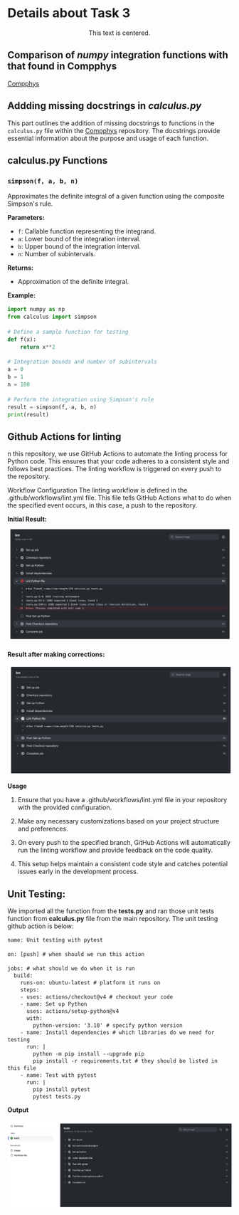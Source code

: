 # Details about Task 3

<div style="text-align:center;">This text is centered.</div>

## Comparison of _numpy_ integration functions with that found in Compphys
[Compphys](https://github.com/ubsuny/CompPhys/blob/main/Calculus/integrals.py)

## Addding missing docstrings in _calculus.py_
This part outlines the addition of missing docstrings to functions in the `calculus.py` file within the [Compphys](https://github.com/ubsuny/CompPhys/blob/main/Calculus/integrals.py) repository. The docstrings provide essential information about the purpose and usage of each function.

## calculus.py Functions

### `simpson(f, a, b, n)`

Approximates the definite integral of a given function using the composite Simpson's rule.

**Parameters:**
- `f`: Callable function representing the integrand.
- `a`: Lower bound of the integration interval.
- `b`: Upper bound of the integration interval.
- `n`: Number of subintervals.

**Returns:**
- Approximation of the definite integral.
  
**Example:**
```python
import numpy as np
from calculus import simpson

# Define a sample function for testing
def f(x):
    return x**2

# Integration bounds and number of subintervals
a = 0
b = 1
n = 100

# Perform the integration using Simpson's rule
result = simpson(f, a, b, n)
print(result)
```

## Github Actions for linting
n this repository, we use GitHub Actions to automate the linting process for Python code. This ensures that your code adheres to a consistent style and follows best practices. The linting workflow is triggered on every push to the repository.

Workflow Configuration
The linting workflow is defined in the .github/workflows/lint.yml file. This file tells GitHub Actions what to do when the specified event occurs, in this case, a push to the repository.

**Initial Result:**

<img width="550" alt="image" src="https://github.com/Mosaddeq107/23-Homework6G4/blob/main/Screenshot%202023-11-22%20at%2012.26.55%20PM.png">

**Result after making corrections:**

<img width="550" alt="image" src="https://github.com/Mosaddeq107/23-Homework6G4/blob/main/Screenshot%202023-11-22%20at%2012.30.03%20PM.png">

**Usage**
1. Ensure that you have a .github/workflows/lint.yml file in your repository with the provided configuration.

2. Make any necessary customizations based on your project structure and preferences.

3. On every push to the specified branch, GitHub Actions will automatically run the linting workflow and provide feedback on the code quality.

4. This setup helps maintain a consistent code style and catches potential issues early in the development process.

## Unit Testing:
We imported all the function from the **tests.py** and ran those unit tests function from **calculus.py** file from the main repository. 
The unit testing github action is below:
```
name: Unit testing with pytest

on: [push] # when should we run this action

jobs: # what should we do when it is run
  build:
    runs-on: ubuntu-latest # platform it runs on
    steps:
    - uses: actions/checkout@v4 # checkout your code
    - name: Set up Python
      uses: actions/setup-python@v4
      with:
        python-version: '3.10' # specify python version
    - name: Install dependencies # which libraries do we need for testing
      run: |
        python -m pip install --upgrade pip
        pip install -r requirements.txt # they should be listed in this file
    - name: Test with pytest
      run: |
        pip install pytest
        pytest tests.py
```
**Output**

<img width="550" alt="image" src="https://github.com/Mosaddeq107/23-Homework6G4/blob/main/Screenshot%202023-11-22%20at%203.06.08%20PM.png">

